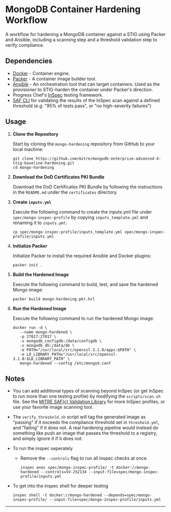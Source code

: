 # MongoDB Container Hardening Workflow

A workflow for hardening a MongoDB container against a STIG using Packer and Ansible, including a scanning step and a threshold validation step to verify compliance.

## Dependencies

- [Docker](https://docs.docker.com/get-docker/) - Container engine.
- [Packer](https://developer.hashicorp.com/packer/install) - A container image builder tool.
- [Ansible](https://docs.ansible.com/ansible/latest/installation_guide/index.html) - An orchestration tool that can target containers. Used as the provisioner to STIG-harden the container under Packer's direction.
- Progress Chef's [InSpec](https://docs.chef.io/inspec/install/) testing framework.
- [SAF CLI](https://saf-cli.mitre.org) for validating the results of the InSpec scan against a defined threshold (e.g. "95% of tests pass", or "no high-severity failures")

## Usage

1. **Clone the Repository**

   Start by cloning the `mongo-hardening` repository from GitHub to your local machine:

   ```
   git clone https://github.com/mitre/mongodb-enterprise-advanced-4-stig-baseline-hardening.git
   cd mongo-hardening
   ```

2. **Download the DoD Certificates PKI Bundle**

   Download the DoD Certificates PKI Bundle by following the instructions in the `README.md` under the `certificates` directory.

3. **Create `inputs.yml`**

   Execute the following command to create the inputs.yml file under `spec/mongo-inspec-profile` by copying `inputs_template.yml` and renaming it to `inputs.yml`:

   ```
   cp spec/mongo-inspec-profile/inputs_template.yml spec/mongo-inspec-profile/inputs.yml
   ```

4. **Initialize Packer**

   Initialize Packer to install the required Ansible and Docker plugins:

   ```
   packer init .
   ```

5. **Build the Hardened Image**

   Execute the following command to build, test, and save the hardened Mongo image:

   ```
   packer build mongo-hardening.pkr.hcl
   ```

6. **Run the Hardened Image**

   Execute the following command to run the hardened Mongo image:

   ```
   docker run -d \
      --name mongo-hardened \
      -p 27017:27017 \
      -v mongodb_configdb:/data/configdb \
      -v mongodb_db:/data/db \
      -e PATH="/usr/local/src/openssl-3.1.0/apps:$PATH" \
      -e LD_LIBRARY_PATH="/usr/local/src/openssl-3.1.0:$LD_LIBRARY_PATH" \
      mongo-hardened --config /etc/mongod.conf
   ```

## Notes

- You can add additional types of scanning beyond InSpec (or get InSpec to run more than one testing profile) by modifying the `scripts/scan.sh` file. See the [MITRE SAF(c) Validation Library](https://saf.mitre.org/#/validate) for more InSpec profiles, or use your favorite image scanning tool.

- The `verify_threshold.sh` script will tag the generated image as "passing" if it exceeds the compliance threshold set in `threshold.yml`, and "failing" if it does not. A real hardening pipeline would instead do something like push an image that passes the threshold to a registry, and simply ignore it if it does not.

- To run the inspec seperately

  - Remove the `--controls` flag to run all inspec checks at once.

    ```
    inspec exec spec/mongo-inspec-profile/ -t docker://mongo-hardened --controls=SV-252134 --input-file=spec/mongo-inspec-profile/inputs.yml
    ```

- To get into the inspec shell for deeper testing

  ```
  inspec shell -t docker://mongo-hardened --depends=spec/mongo-inspec-profile/ --input-file=spec/mongo-inspec-profile/inputs.yml
  ```

---
